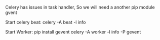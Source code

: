 Celery has issues in task handler, So we will need a another pip module gvent

Start celery beat:
celery -A <module> beat -l info

Start Worker:
pip install gevent
celery -A <module> worker -l info -P gevent


